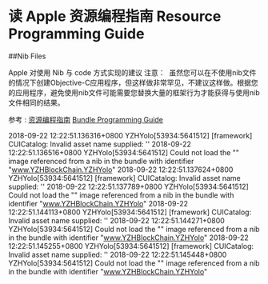 # 读 Apple 资源编程指南 Resource Programming Guide

##Nib Files

Apple 对使用 Nib 与 code 方式实现的建议
注意：  虽然您可以在不使用nib文件的情况下创建Objective-C应用程序，但这样做非常罕见，不建议这样做。根据您的应用程序，避免使用nib文件可能需要您替换大量的框架行为才能获得与使用nib文件相同的结果。


参考 : [资源编程指南](https://developer.apple.com/library/archive/documentation/Cocoa/Conceptual/LoadingResources/Introduction/Introduction.html#//apple_ref/doc/uid/10000051i)
[Bundle Programming Guide](https://developer.apple.com/library/archive/documentation/CoreFoundation/Conceptual/CFBundles/Introduction/Introduction.html#//apple_ref/doc/uid/10000123i)



2018-09-22 12:22:51.136316+0800 YZHYolo[53934:5641512] [framework] CUICatalog: Invalid asset name supplied: ''
2018-09-22 12:22:51.136516+0800 YZHYolo[53934:5641512] Could not load the "" image referenced from a nib in the bundle with identifier "www.YZHBlockChain.YZHYolo"
2018-09-22 12:22:51.137624+0800 YZHYolo[53934:5641512] [framework] CUICatalog: Invalid asset name supplied: ''
2018-09-22 12:22:51.137789+0800 YZHYolo[53934:5641512] Could not load the "" image referenced from a nib in the bundle with identifier "www.YZHBlockChain.YZHYolo"
2018-09-22 12:22:51.144113+0800 YZHYolo[53934:5641512] [framework] CUICatalog: Invalid asset name supplied: ''
2018-09-22 12:22:51.144271+0800 YZHYolo[53934:5641512] Could not load the "" image referenced from a nib in the bundle with identifier "www.YZHBlockChain.YZHYolo"
2018-09-22 12:22:51.145255+0800 YZHYolo[53934:5641512] [framework] CUICatalog: Invalid asset name supplied: ''
2018-09-22 12:22:51.145448+0800 YZHYolo[53934:5641512] Could not load the "" image referenced from a nib in the bundle with identifier "www.YZHBlockChain.YZHYolo"

